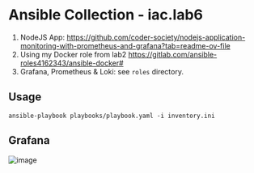 # Ansible Collection - iac.lab6
1. NodeJS App: https://github.com/coder-society/nodejs-application-monitoring-with-prometheus-and-grafana?tab=readme-ov-file
2. Using my Docker role from lab2 https://gitlab.com/ansible-roles4162343/ansible-docker#
3. Grafana, Prometheus & Loki: see `roles` directory.

## Usage
```
ansible-playbook playbooks/playbook.yaml -i inventory.ini
```
## Grafana
![image](https://github.com/user-attachments/assets/b7b2795b-ff39-4a03-8695-19f461023392)
